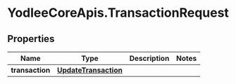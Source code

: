 # YodleeCoreApis.TransactionRequest

## Properties
Name | Type | Description | Notes
------------ | ------------- | ------------- | -------------
**transaction** | [**UpdateTransaction**](UpdateTransaction.md) |  | 
